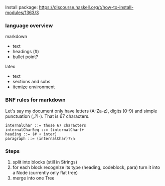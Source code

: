 Install package: https://discourse.haskell.org/t/how-to-install-modules/1363/3

### language overview
markdown
- text
- headings (#)
- bullet point?

latex
- text
- sections and subs
- itemize environment


### BNF rules for markdown
Let's say my document only have letters (A-Za-z), digits (0-9) and simple punctuation (,.?!-). That is 67 characters.

```bnf
internalChar ::= those 67 characters
internalCharSeq ::= (internalChar)+
heading ::= (# + inter)
paragraph ::= (internalChar)?\n
```

### Steps
1. split into blocks (still in Strings)
2. for each block
  recognize its type (heading, codeblock, para)
  turn it into a Node (currently only flat tree)
3. merge into one Tree